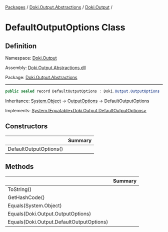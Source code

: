 [Packages](../../README.md) / [Doki.Output.Abstractions](../README.md) / [Doki.Output](README.md) / 

# DefaultOutputOptions Class

## Definition

Namespace: [Doki.Output](README.md)

Assembly: [Doki.Output.Abstractions.dll](../README.md)

Package: [Doki.Output.Abstractions](https://www.nuget.org/packages/Doki.Output.Abstractions)

---

```csharp
public sealed record DefaultOutputOptions : Doki.Output.OutputOptions
```

Inheritance: [System.Object](https://learn.microsoft.com/en-us/dotnet/api/System.Object) → [OutputOptions](Doki.Output.OutputOptions.md) → DefaultOutputOptions

Implements: [System.IEquatable&lt;Doki.Output.DefaultOutputOptions&gt;](https://learn.microsoft.com/en-us/dotnet/api/System.IEquatable&lt;Doki.Output.DefaultOutputOptions&gt;)

## Constructors

|   |Summary|
|---|---|
|DefaultOutputOptions()||


## Methods

|   |Summary|
|---|---|
|ToString()||
|GetHashCode()||
|Equals(System.Object)||
|Equals(Doki.Output.OutputOptions)||
|Equals(Doki.Output.DefaultOutputOptions)||


